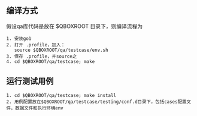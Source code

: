## 编译方式

假设qa库代码是放在 $QBOXROOT 目录下，则编译流程为

	1. 安装go1
	2. 打开 .profile，加入：
	   source $QBOXROOT/qa/testcase/env.sh
	3. 保存 .profile，并source之
	4. cd $QBOXROOT/qa/testcase; make

## 运行测试用例

	1. cd $QBOXROOT/qa/testcase; make install
	2. 用例配置放在$QBOXROOT/qa/testcase/testing/conf.d目录下，包括cases配置文件，数据文件和执行环境env
